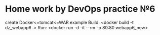 # Home work by DevOps practice №6
 create Docker<=tomcat<=WAR example
 Build: <docker build -t dz_webapp6 .>
 Run: <docker run -d -it --rm -p 80:80 webapp6_new>
